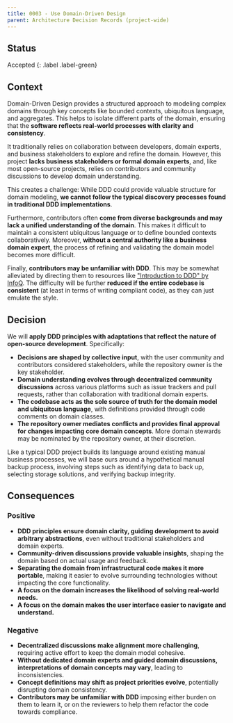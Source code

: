 ```yaml
---
title: 0003 - Use Domain-Driven Design
parent: Architecture Decision Records (project-wide)
---
```


## Status

Accepted
{: .label .label-green}

## Context

Domain-Driven Design provides a structured approach to modeling complex domains through key concepts
like bounded contexts, ubiquitous language, and aggregates.
This helps to isolate different parts of the domain,
ensuring that the **software reflects real-world processes with clarity and consistency**.

It traditionally relies on collaboration between developers, domain experts, and business stakeholders
to explore and refine the domain.
However, this project **lacks business stakeholders or formal domain experts**, and, 
like most open-source projects, relies on contributors and community discussions to develop domain understanding.

This creates a challenge: 
While DDD could provide valuable structure for domain modeling,
**we cannot follow the typical discovery processes found in traditional DDD implementations**.

Furthermore, contributors often **come from diverse backgrounds and may lack a unified understanding of the domain**.
This makes it difficult to maintain a consistent ubiquitous language or to define bounded contexts collaboratively. 
Moreover, **without a central authority like a business domain expert**, 
the process of refining and validating the domain model becomes more difficult.

Finally, **contributors may be unfamiliar with DDD**. This may be somewhat alleviated by directing them to resources
like ["Introduction to DDD" by InfoQ](https://www.infoq.com/minibooks/domain-driven-design-quickly/).
The difficulty will be further **reduced if the entire codebase is consistent**
(at least in terms of writing compliant code), as they can just emulate the style.

## Decision

We will **apply DDD principles with adaptations that reflect the nature of open-source development**. Specifically:
- **Decisions are shaped by collective input**, with the user community and contributors considered stakeholders,
  while the repository owner is the key stakeholder.
- **Domain understanding evolves through decentralized community discussions** across various platforms
  such as issue trackers and pull requests, rather than collaboration with traditional domain experts.
- **The codebase acts as the sole source of truth for the domain model and ubiquitous language**,
  with definitions provided through code comments on domain classes.
- **The repository owner mediates conflicts and provides final approval for changes impacting core domain concepts**.
  More domain stewards may be nominated by the repository owner, at their discretion.

Like a typical DDD project builds its language around existing manual business processes,
we will base ours around a hypothetical manual backup process,
involving steps such as identifying data to back up, selecting storage solutions, and verifying backup integrity.

## Consequences

### Positive

- **DDD principles ensure domain clarity, guiding development to avoid arbitrary abstractions**,
  even without traditional stakeholders and domain experts.
- **Community-driven discussions provide valuable insights**, shaping the domain based on actual usage and feedback.
- **Separating the domain from infrastructural code makes it more portable**, making it easier to evolve surrounding
technologies without impacting the core functionality.
- **A focus on the domain increases the likelihood of solving real-world needs.**
- **A focus on the domain makes the user interface easier to navigate and understand.**

### Negative

- **Decentralized discussions make alignment more challenging**, 
  requiring active effort to keep the domain model cohesive.
- **Without dedicated domain experts and guided domain discussions, interpretations of domain concepts may vary**,
  leading to inconsistencies.
- **Concept definitions may shift as project priorities evolve**, potentially disrupting domain consistency.
- **Contributors may be unfamiliar with DDD** imposing either burden on them to learn it, or on the reviewers to
help them refactor the code towards compliance.